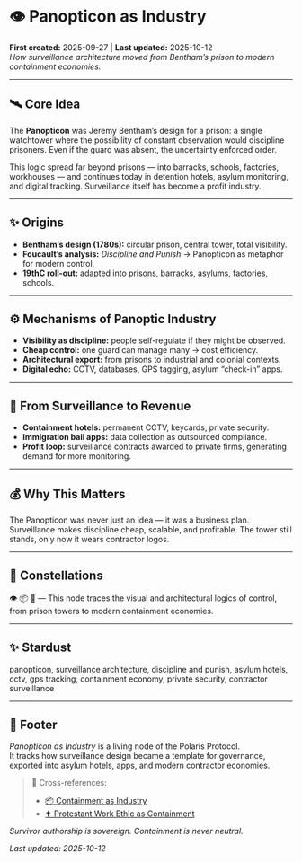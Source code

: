 # 👁️ Panopticon as Industry  
**First created:** 2025-09-27 | **Last updated:** 2025-10-12  
*How surveillance architecture moved from Bentham’s prison to modern containment economies.*  

---

## 🛰️ Core Idea  
The **Panopticon** was Jeremy Bentham’s design for a prison: a single watchtower where the possibility of constant observation would discipline prisoners. Even if the guard was absent, the uncertainty enforced order.  

This logic spread far beyond prisons — into barracks, schools, factories, workhouses — and continues today in detention hotels, asylum monitoring, and digital tracking. Surveillance itself has become a profit industry.  

---

## ✨ Origins  
- **Bentham’s design (1780s):** circular prison, central tower, total visibility.  
- **Foucault’s analysis:** *Discipline and Punish* → Panopticon as metaphor for modern control.  
- **19thC roll-out:** adapted into prisons, barracks, asylums, factories, schools.  

---

## ⚙️ Mechanisms of Panoptic Industry  
- **Visibility as discipline:** people self-regulate if they might be observed.  
- **Cheap control:** one guard can manage many → cost efficiency.  
- **Architectural export:** from prisons to industrial and colonial contexts.  
- **Digital echo:** CCTV, databases, GPS tagging, asylum “check-in” apps.  

---

## 💸 From Surveillance to Revenue  
- **Containment hotels:** permanent CCTV, keycards, private security.  
- **Immigration bail apps:** data collection as outsourced compliance.  
- **Profit loop:** surveillance contracts awarded to private firms, generating demand for more monitoring.  

---

## 💰 Why This Matters  
The Panopticon was never just an idea — it was a business plan. Surveillance makes discipline cheap, scalable, and profitable. The tower still stands, only now it wears contractor logos.  

---

## 🌌 Constellations  

👁️ 📦 🏴 — This node traces the visual and architectural logics of control, from prison towers to modern containment economies.

---

## ✨ Stardust  

panopticon, surveillance architecture, discipline and punish, asylum hotels, cctv, gps tracking, containment economy, private security, contractor surveillance

---

## 🏮 Footer  
*Panopticon as Industry* is a living node of the Polaris Protocol.  
It tracks how surveillance design became a template for governance, exported into asylum hotels, apps, and modern contractor economies.  

> 📡 Cross-references:
> 
> - [📦 Containment as Industry](../🛟_Borders_Boats_Walls/📦_containment_as_industry.md)  
> - [✝️ Protestant Work Ethic as Containment](../🗝️_Politics_Memory_Work/✝️_protestant_work_ethic_as_containment.md)  

*Survivor authorship is sovereign. Containment is never neutral.*  

_Last updated: 2025-10-12_
